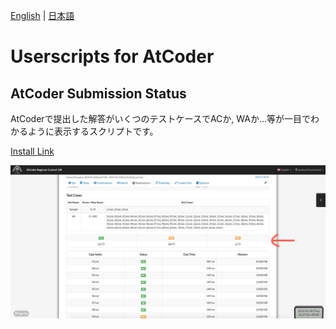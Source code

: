 [English](README.md) | [日本語](README.ja.md)


# Userscripts for AtCoder

## AtCoder Submission Status
AtCoderで提出した解答がいくつのテストケースでACか, WAか...等が一目でわかるように表示するスクリプトです。

[Install Link](https://greasyfork.org/ja/scripts/383817-atcoder-submission-status)

![demo](figs/atcoder-submission-status.png)